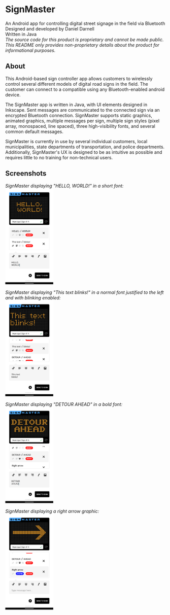 # SignMaster
An Android app for controlling digital street signage in the field via Bluetooth  
Designed and developed by Daniel Darnell  
Written in Java  
*The source code for this product is proprietary and cannot be made public. This README only provides non-proprietary details about the product for informational purposes.*

## About
This Android-based sign controller app allows customers to wirelessly control several different models of digital road signs in the field. The customer can connect to a compatible using any Bluetooth-enabled android device.
  
The SignMaster app is written in Java, with UI elements designed in Inkscape. Sent messages are communicated to the connected sign via an encrypted Bluetooth connection. SignMaster supports static graphics, animated graphics, multiple messages per sign, multiple sign styles (pixel array, monospaced, line spaced), three high-visibility fonts, and several common default messages.
  
SignMaster is currently in use by several individual customers, local municipalities, state departments of transportation, and police departments. Additionally, SignMaster's UX is designed to be as intuitive as possible and requires little to no training for non-technical users.

## Screenshots
*SignMaster displaying "HELLO, WORLD!" in a short font:*   
<img src="/img/page1.png" width="30%">  
  
*SignMaster displaying "This text blinks!" in a normal font justified to the left and with blinking enabled:*  
<img src="/img/page2.png" width="30%">  
  
*SignMaster displaying "DETOUR AHEAD" in a bold font:*  
<img src="/img/page3.png" width="30%">  
  
*SignMaster displaying a right arrow graphic:*  
<img src="/img/page4.png" width="30%">
